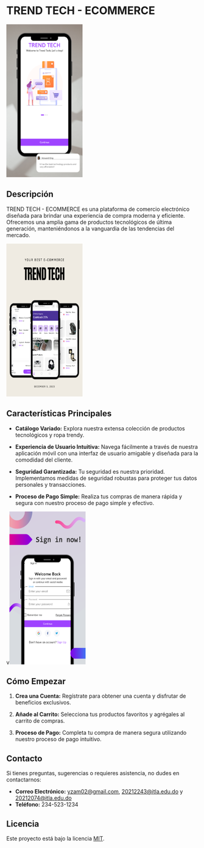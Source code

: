 # TREND TECH - ECOMMERCE

<img src="trendtech.png" alt="home" width="200" height="400">


## Descripción

TREND TECH - ECOMMERCE es una plataforma de comercio electrónico diseñada para brindar una experiencia de compra moderna y eficiente. Ofrecemos una amplia gama de productos tecnológicos de última generación, manteniéndonos a la vanguardia de las tendencias del mercado.

<img src="products (1).png" alt="products" width="200" height="400">


## Características Principales

- **Catálogo Variado:** Explora nuestra extensa colección de productos tecnológicos y ropa trendy.
  
- **Experiencia de Usuario Intuitiva:** Navega fácilmente a través de nuestra aplicación móvil con una interfaz de usuario amigable y diseñada para la comodidad del cliente.

- **Seguridad Garantizada:** Tu seguridad es nuestra prioridad. Implementamos medidas de seguridad robustas para proteger tus datos personales y transacciones.

- **Proceso de Pago Simple:** Realiza tus compras de manera rápida y segura con nuestro proceso de pago simple y efectivo.

v<img src="signin.png" alt="signin" width="200" height="400">


## Cómo Empezar

1. **Crea una Cuenta:** Regístrate para obtener una cuenta y disfrutar de beneficios exclusivos.

2. **Añade al Carrito:** Selecciona tus productos favoritos y agrégales al carrito de compras.

3. **Proceso de Pago:** Completa tu compra de manera segura utilizando nuestro proceso de pago intuitivo.


## Contacto

Si tienes preguntas, sugerencias o requieres asistencia, no dudes en contactarnos:

- **Correo Electrónico:** yzam02@gmail.com, 20212243@itla.edu.do y 20212074@itla.edu.do
- **Teléfono:** 234-523-1234

## Licencia

Este proyecto está bajo la licencia [MIT](LICENSE).
